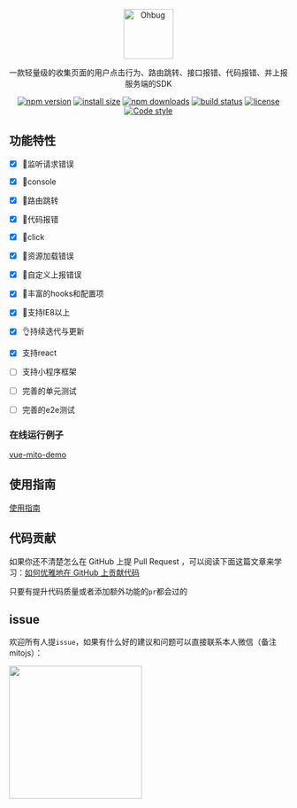 <div align="center">
    <a href="#" target="_blank">
    <img src="https://i.loli.net/2020/08/21/87uCfjsrWwhA5YL.jpg" alt="Ohbug" height="90">
    </a>
    <p>一款轻量级的收集页面的用户点击行为、路由跳转、接口报错、代码报错、并上报服务端的SDK</p>

[![npm version](https://img.shields.io/npm/v/@zyf2e/mitojs.svg?style=flat-square)](https://www.npmjs.org/package/@zyf2e/mitojs)
[![install size](https://packagephobia.now.sh/badge?p=@zyf2e/mitojs)](https://packagephobia.now.sh/result?p=@zyf2e/mitojs)
[![npm downloads](https://img.shields.io/npm/dm/@zyf2e/mitojs.svg?style=flat-square)](http://npm-stat.com/charts.html?package=@zyf2e/mitojs)
[![build status](https://img.shields.io/travis/clouDr-f2e/mitojs/master.svg?style=flat-square)](https://travis-ci.com/github/clouDr-f2e/mitojs)
[![license](https://img.shields.io/github/license/clouDr-f2e/mitojs)](https://github.com/clouDr-f2e/mitojs/blob/dev/LICENSE)
[![Code style](https://img.shields.io/badge/code_style-prettier-ff69b4.svg?style=flat-square)](https://github.com/prettier/prettier)
</div>





<!-- [![CDNJS](https://img.shields.io/cdnjs/v/@zyf2e/mitojs.svg?style=flat-square)](https://cdn.jsdelivr.net/npm/@zyf2e/mitojs/dist/mito.min.js) -->

<!-- [![code coverage](https://img.shields.io/coveralls/mzabriskie/axios.svg?style=flat-square)](https://coveralls.io/r/mzabriskie/axios) -->

## 功能特性
- [x] 🔨监听请求错误
- [x] 🔨console
- [x] 🔨路由跳转
- [x] 🔨代码报错
- [x] 🔨click
- [x] 🔨资源加载错误
- [x] 🏅自定义上报错误
- [x] 🚀丰富的hooks和配置项
- [x] 🌝支持IE8以上
- [x] 👌持续迭代与更新
- [x] 支持react
- [ ] 支持小程序框架
- [ ] 完善的单元测试
- [ ] 完善的e2e测试



### 在线运行例子
[vue-mito-demo](https://static.91jkys.com/web/mito-vue-demo/#/demo/one)



## 使用指南

[使用指南](https://github.com/clouDr-f2e/mitojs/blob/master/docs/guide.md)

## 代码贡献

如果你还不清楚怎么在 GitHub 上提 Pull Request ，可以阅读下面这篇文章来学习：[如何优雅地在 GitHub 上贡献代码](https://segmentfault.com/a/1190000000736629)



只要有提升代码质量或者添加额外功能的`pr`都会过的


## issue

欢迎所有人提`issue`，如果有什么好的建议和问题可以直接联系本人微信（备注mitojs）：

<img src="https://i.loli.net/2020/08/19/prtQbEcF7yu1MfZ.jpg" width="240px" />
